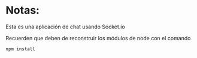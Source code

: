 # Notas:

Esta es una aplicación de chat usando Socket.io

Recuerden que deben de reconstruir los módulos de node con el comando

```
npm install
```